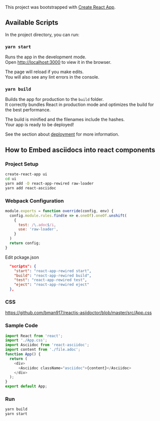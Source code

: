 This project was bootstrapped with [Create React App](https://github.com/facebook/create-react-app).

## Available Scripts

In the project directory, you can run:

### `yarn start`

Runs the app in the development mode.<br />
Open [http://localhost:3000](http://localhost:3000) to view it in the browser.

The page will reload if you make edits.<br />
You will also see any lint errors in the console.

### `yarn build`

Builds the app for production to the `build` folder.<br />
It correctly bundles React in production mode and optimizes the build for the best performance.

The build is minified and the filenames include the hashes.<br />
Your app is ready to be deployed!

See the section about [deployment](https://facebook.github.io/create-react-app/docs/deployment) for more information.

## How to Embed asciidocs into react components

### Project Setup
```bash
create-react-app ui
cd ui
yarn add -D react-app-rewired raw-loader
yarn add react-asciidoc
```

### Webpack Configuration
```javascript
module.exports = function override(config, env) {
  config.module.rules.find(e => e.oneOf).oneOf.unshift(
    {
      test: /\.adoc$/i,
      use: 'raw-loader',
    }
  )
  return config;
}

```

Edit pckage.json
```json
  "scripts": {
    "start": "react-app-rewired start",
    "build": "react-app-rewired build",
    "test": "react-app-rewired test",
    "eject": "react-app-rewired eject"
  },
```

### CSS
https://github.com/bman917/reactjs-asiidoctor/blob/master/src/App.css


### Sample Code
```javascript
import React from 'react';
import './App.css';
import Asciidoc from 'react-asciidoc';
import content from './file.adoc';
function App() {
  return (
    <div>
      <Asciidoc className="asciidoc">{content}</Asciidoc>
    </div>
  );
}
export default App;
```

### Run
```bash
yarn build
yarn start
```
